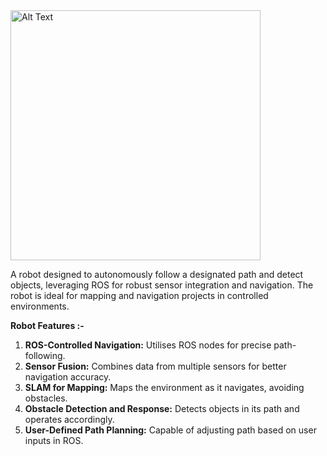 <img src="https://github.com/user-attachments/assets/c3cf0c69-8afc-49c8-8d81-a7693e6c07e3" alt="Alt Text" width="400" height="400">

A robot designed to autonomously follow a designated path and detect objects, leveraging ROS for robust sensor integration and navigation. The robot is ideal for mapping and navigation projects in controlled environments.

**Robot Features :-**
1. **ROS-Controlled Navigation:** Utilises ROS nodes for precise path-following.
2. **Sensor Fusion:** Combines data from multiple sensors for better navigation accuracy.
3. **SLAM for Mapping:** Maps the environment as it navigates, avoiding obstacles.
4. **Obstacle Detection and Response:** Detects objects in its path and operates accordingly.
5. **User-Defined Path Planning:** Capable of adjusting path based on user inputs in ROS.
